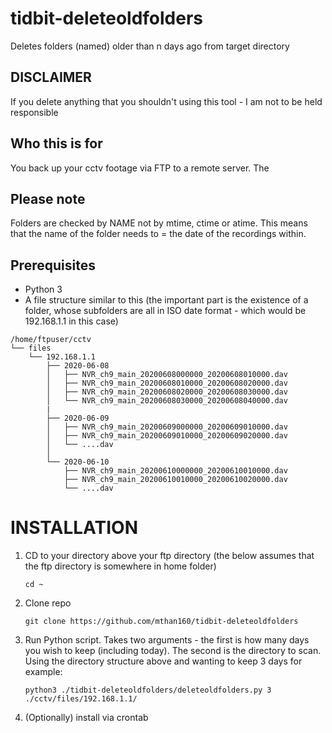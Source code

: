 # tidbit-deleteoldfolders
Deletes folders (named) older than n days ago from target directory

## DISCLAIMER
If you delete anything that you shouldn't using this tool - I am not to be held responsible

## Who this is for
You back up your cctv footage via FTP to a remote server. The 

## Please note
Folders are checked by NAME not by mtime, ctime or atime. This means that the name of the folder needs to = the date of the recordings within.

## Prerequisites
* Python 3
* A file structure similar to this (the important part is the existence of a folder, whose subfolders are all in ISO date format - which would be 192.168.1.1 in this case)

```
/home/ftpuser/cctv
└── files
    └── 192.168.1.1
        ├── 2020-06-08
        │   ├── NVR_ch9_main_20200608000000_20200608010000.dav
        │   ├── NVR_ch9_main_20200608010000_20200608020000.dav
        │   ├── NVR_ch9_main_20200608020000_20200608030000.dav
        │   └── NVR_ch9_main_20200608030000_20200608040000.dav
        |
        ├── 2020-06-09
        │   ├── NVR_ch9_main_20200609000000_20200609010000.dav
        │   ├── NVR_ch9_main_20200609010000_20200609020000.dav
        │   └── ....dav
        │
        └── 2020-06-10
            ├── NVR_ch9_main_20200610000000_20200610010000.dav
            ├── NVR_ch9_main_20200610010000_20200610020000.dav
            └── ....dav
```            

# INSTALLATION
1. CD to your directory above your ftp directory (the below assumes that the ftp directory is somewhere in home folder)

   `cd ~`
  
2. Clone repo

   `git clone https://github.com/mthan160/tidbit-deleteoldfolders`
   
3. Run Python script. Takes two arguments - the first is how many days you wish to keep (including today). The second is the directory to scan. Using the directory structure above and wanting to keep 3 days for example:

   `python3 ./tidbit-deleteoldfolders/deleteoldfolders.py 3 ./cctv/files/192.168.1.1/`
 
4. (Optionally) install via crontab
